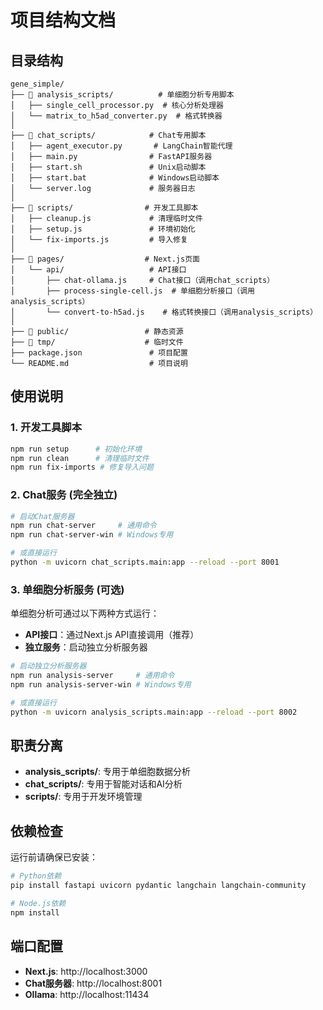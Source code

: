 # 项目结构文档

## 目录结构

```
gene_simple/
├── 📁 analysis_scripts/          # 单细胞分析专用脚本
│   ├── single_cell_processor.py  # 核心分析处理器
│   └── matrix_to_h5ad_converter.py  # 格式转换器
│
├── 📁 chat_scripts/            # Chat专用脚本
│   ├── agent_executor.py       # LangChain智能代理
│   ├── main.py                # FastAPI服务器
│   ├── start.sh               # Unix启动脚本
│   ├── start.bat              # Windows启动脚本
│   └── server.log             # 服务器日志
│
├── 📁 scripts/                # 开发工具脚本
│   ├── cleanup.js             # 清理临时文件
│   ├── setup.js               # 环境初始化
│   └── fix-imports.js         # 导入修复
│
├── 📁 pages/                  # Next.js页面
│   └── api/                   # API接口
│       ├── chat-ollama.js     # Chat接口（调用chat_scripts）
│       ├── process-single-cell.js  # 单细胞分析接口（调用analysis_scripts）
│       └── convert-to-h5ad.js    # 格式转换接口（调用analysis_scripts）
│
├── 📁 public/                 # 静态资源
├── 📁 tmp/                    # 临时文件
├── package.json               # 项目配置
└── README.md                  # 项目说明
```

## 使用说明

### 1. 开发工具脚本
```bash
npm run setup      # 初始化环境
npm run clean      # 清理临时文件
npm run fix-imports # 修复导入问题
```

### 2. Chat服务 (完全独立)
```bash
# 启动Chat服务器
npm run chat-server     # 通用命令
npm run chat-server-win # Windows专用

# 或直接运行
python -m uvicorn chat_scripts.main:app --reload --port 8001
```

### 3. 单细胞分析服务 (可选)
单细胞分析可通过以下两种方式运行：
- **API接口**：通过Next.js API直接调用（推荐）
- **独立服务**：启动独立分析服务器

```bash
# 启动独立分析服务器
npm run analysis-server     # 通用命令
npm run analysis-server-win # Windows专用

# 或直接运行
python -m uvicorn analysis_scripts.main:app --reload --port 8002
```

## 职责分离

- **analysis_scripts/**: 专用于单细胞数据分析
- **chat_scripts/**: 专用于智能对话和AI分析
- **scripts/**: 专用于开发环境管理

## 依赖检查

运行前请确保已安装：

```bash
# Python依赖
pip install fastapi uvicorn pydantic langchain langchain-community

# Node.js依赖
npm install
```

## 端口配置

- **Next.js**: http://localhost:3000
- **Chat服务器**: http://localhost:8001
- **Ollama**: http://localhost:11434